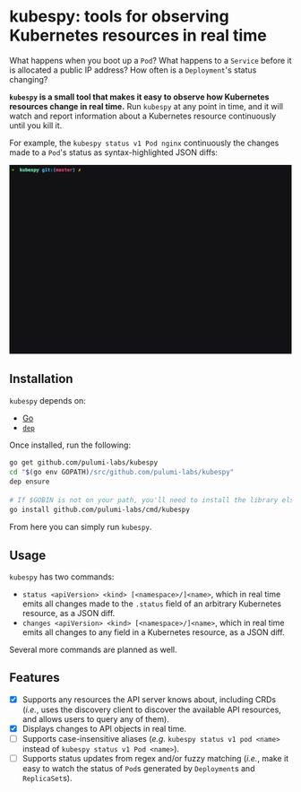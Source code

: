 # kubespy: tools for observing Kubernetes resources in real time

What happens when you boot up a `Pod`? What happens to a `Service` before it is allocated a public
IP address? How often is a `Deployment`'s status changing?

**`kubespy` is a small tool that makes it easy to observe how Kubernetes resources change in real
time.** Run `kubespy` at any point in time, and it will watch and report information about a
Kubernetes resource continuously until you kill it.

For example, the `kubespy status v1 Pod nginx` continuously the changes made to a `Pod`'s status as
syntax-highlighted JSON diffs:

![Changes](images/status.gif "Changes a Pod undergoes as it starts, in real time")

## Installation

`kubespy` depends on:

-   [Go](https://golang.org/)
-   [`dep`](https://github.com/golang/dep)

Once installed, run the following:

```sh
go get github.com/pulumi-labs/kubespy
cd "$(go env GOPATH)/src/github.com/pulumi-labs/kubespy"
dep ensure

# If $GOBIN is not on your path, you'll need to install the library elsewhere.
go install github.com/pulumi-labs/cmd/kubespy
```

From here you can simply run `kubespy`.

## Usage

`kubespy` has two commands:

-   `status <apiVersion> <kind> [<namespace>/]<name>`, which in real time emits all changes made to
    the `.status` field of an arbitrary Kubernetes resource, as a JSON diff.
-   `changes <apiVersion> <kind> [<namespace>/]<name>`, which in real time emits all changes to any
    field in a Kubernetes resource, as a JSON diff.

Several more commands are planned as well.

## Features

-   [x] Supports any resources the API server knows about, including CRDs (_i.e._, uses the discovery
        client to discover the available API resources, and allows users to query any of them).
-   [x] Displays changes to API objects in real time.
-   [ ] Supports case-insensitive aliases (_e.g._ `kubespy status v1 pod <name>` instead of
        `kubespy status v1 Pod <name>`).
-   [ ] Supports status updates from regex and/or fuzzy matching (_i.e._, make it easy to watch the
        status of `Pod`s generated by `Deployment`s and `ReplicaSet`s).
